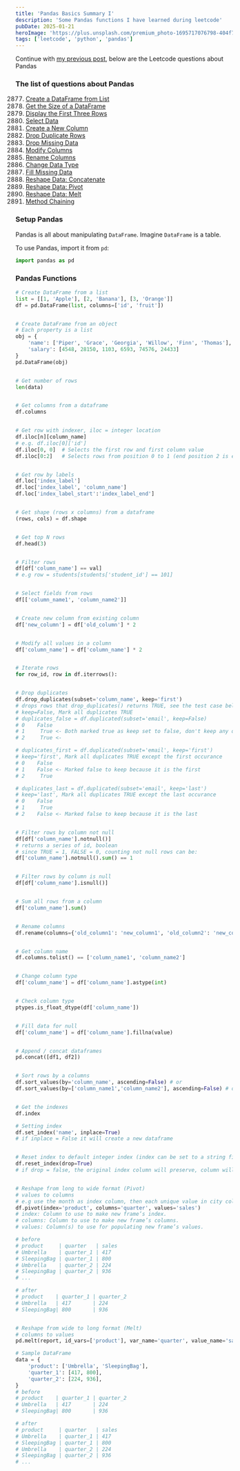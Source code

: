 ```yaml
---
title: 'Pandas Basics Summary I'
description: 'Some Pandas functions I have learned during leetcode'
pubDate: 2025-01-21
heroImage: 'https://plus.unsplash.com/premium_photo-1695717076798-404f76f121da?q=80&w=2991&auto=format&fit=crop&ixlib=rb-4.0.3&ixid=M3wxMjA3fDB8MHxwaG90by1wYWdlfHx8fGVufDB8fHx8fA%3D%3D'
tags: ['leetcode', 'python', 'pandas']
---
```


Continue with [my previous post](../2025-01-19), below are the Leetcode questions about Pandas

### The list of questions about Pandas

2877. [Create a DataFrame from List](https://leetcode.com/problems/create-a-dataframe-from-list)
2878. [Get the Size of a DataFrame](https://leetcode.com/problems/get-the-size-of-a-dataframe)
2879. [Display the First Three Rows](https://leetcode.com/problems/display-the-first-three-rows)
2880. [Select Data](https://leetcode.com/problems/select-data)
2881. [Create a New Column](https://leetcode.com/problems/create-a-new-column)
2882. [Drop Duplicate Rows](https://leetcode.com/problems/drop-duplicate-rows)
2883. [Drop Missing Data](https://leetcode.com/problems/drop-missing-data)
2884. [Modify Columns](https://leetcode.com/problems/modify-columns)
2885. [Rename Columns](https://leetcode.com/problems/rename-columns)
2886. [Change Data Type](https://leetcode.com/problems/change-data-type)
2887. [Fill Missing Data](https://leetcode.com/problems/fill-missing-data)
2888. [Reshape Data: Concatenate](https://leetcode.com/problems/reshape-data-concatenate)
2889. [Reshape Data: Pivot](https://leetcode.com/problems/reshape-data-pivot)
2890. [Reshape Data: Melt](https://leetcode.com/problems/reshape-data-melt)
2891. [Method Chaining](https://leetcode.com/problems/method-chaining)

### Setup Pandas
Pandas is all about manipulating `DataFrame`. Imagine `DataFrame` is a table. 

To use Pandas, import it from `pd`:

```python
import pandas as pd
```

### Pandas Functions

```python
# Create DataFrame from a list
list = [[1, 'Apple'], [2, 'Banana'], [3, 'Orange']]
df = pd.DataFrame(list, columns=['id', 'fruit'])


# Create DataFrame from an object
# Each property is a list
obj = {
    'name': ['Piper', 'Grace', 'Georgia', 'Willow', 'Finn', 'Thomas'],
    'salary': [4548, 28150, 1103, 6593, 74576, 24433]
}
pd.DataFrame(obj)


# Get number of rows
len(data)


# Get columns from a dataframe 
df.columns


# Get row with indexer, iloc = integer location 
df.iloc[n][column_name]
# e.g. df.iloc[0]['id']
df.iloc[0, 0]  # Selects the first row and first column value
df.iloc[0:2]   # Selects rows from position 0 to 1 (end position 2 is excluded)


# Get row by labels
df.loc['index_label']
df.loc['index_label', 'column_name']
df.loc['index_label_start':'index_label_end']


# Get shape (rows x columns) from a dataframe
(rows, cols) = df.shape


# Get top N rows
df.head(3)


# Filter rows
df[df['column_name'] == val]
# e.g row = students[students['student_id'] == 101]


# Select fields from rows
df[['column_name1', 'column_name2']]


# Create new column from existing column
df['new_column'] = df['old_column'] * 2


# Modify all values in a column
df['column_name'] = df['column_name'] * 2


# Iterate rows
for row_id, row in df.iterrows():


# Drop duplicates
df.drop_duplicates(subset='column_name', keep='first')
# drops rows that drop_duplicates() returns TRUE, see the test case below for details
# keep=False, Mark all duplicates TRUE
# duplicates_false = df.duplicated(subset='email', keep=False)
# 0    False
# 1     True <- Both marked true as keep set to false, don't keep any duplicates
# 2     True <-

# duplicates_first = df.duplicated(subset='email', keep='first')
# keep='first', Mark all duplicates TRUE except the first occurance
# 0    False
# 1    False <- Marked false to keep because it is the first
# 2     True

# duplicates_last = df.duplicated(subset='email', keep='last')
# keep='last', Mark all duplicates TRUE except the last occurance
# 0    False
# 1     True
# 2    False <- Marked false to keep because it is the last


# Filter rows by column not null
df[df['column_name'].notnull()]
# returns a series of id, boolean
# since TRUE = 1, FALSE = 0, counting not null rows can be:
df['column_name'].notnull().sum() == 1


# Filter rows by column is null
df[df['column_name'].isnull()]


# Sum all rows from a column
df['column_name'].sum()


# Rename columns
df.rename(columns={'old_column1': 'new_column1', 'old_column2': 'new_column2'})


# Get column name
df.columns.tolist() == ['column_name1', 'column_name2']


# Change column type
df['column_name'] = df['column_name'].astype(int)


# Check column type
ptypes.is_float_dtype(df['column_name'])


# Fill data for null
df['column_name'] = df['column_name'].fillna(value)


# Append / concat dataframes
pd.concat([df1, df2])


# Sort rows by a columns
df.sort_values(by='column_name', ascending=False) # or
df.sort_values(by=['column_name1','column_name2'], ascending=False) # or


# Get the indexes
df.index

# Setting index
df.set_index('name', inplace=True)
# if inplace = False it will create a new dataframe


# Reset index to default integer index (index can be set to a string field for example with set_index)
df.reset_index(drop=True)
# if drop = false, the original index column will preserve, column will be dropped entirely otherwise 


# Reshape from long to wide format (Pivot)
# values to columns
# e.g use the month as index column, then each unique value in city column become a new column, then aggregate values from temperature column. 
df.pivot(index='product', columns='quarter', values='sales')
# index: Column to use to make new frame’s index.
# columns: Column to use to make new frame’s columns.
# values: Column(s) to use for populating new frame’s values.

# before
# product     | quarter   | sales
# Umbrella    | quarter_1 | 417
# SleepingBag | quarter_1 | 800
# Umbrella    | quarter_2 | 224
# SleepingBag | quarter_2 | 936
# ...

# after
# product    | quarter_1 | quarter_2 
# Umbrella   | 417       | 224       
# SleepingBag| 800       | 936       


# Reshape from wide to long format (Melt)
# columns to values
pd.melt(report, id_vars=['product'], var_name='quarter', value_name='sales')

# Sample DataFrame
data = {
    'product': ['Umbrella', 'SleepingBag'],
    'quarter_1': [417, 800],
    'quarter_2': [224, 936],
}
# before
# product    | quarter_1 | quarter_2 
# Umbrella   | 417       | 224       
# SleepingBag| 800       | 936       

# after
# product     | quarter   | sales
# Umbrella    | quarter_1 | 417
# SleepingBag | quarter_1 | 800
# Umbrella    | quarter_2 | 224
# SleepingBag | quarter_2 | 936
# ...
```
